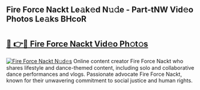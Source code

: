 ## Fire Force Nackt Le𝚊k𝚎d N𝚞𝚍e - Part-tNW Vid𝚎o Photos Le𝚊ks BHcoR

# <h2><a href="http://fb450dr.evod.top/?m=Fire+Force+Nackt">🔗 👉🔴 Fire Force Nackt Vid𝚎o Ph𝚘t𝚘s</a></h2>

[![Fire Force Nackt N𝚞d𝚎s](https://i.imgur.com/8V9OHl7.gif)](http://fb450dr.evod.top/?m=Fire+Force+Nackt)
Online content creator Fire Force Nackt who shares lifestyle and dance-themed content, including solo and collaborative dance performances and vlogs. Passionate advocate Fire Force Nackt, known for their unwavering commitment to social justice and human rights. 
